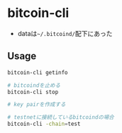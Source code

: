 # bitcoin-cli

* dataは`~/.bitcoind/`配下にあった

## Usage

```sh
bitcoin-cli getinfo

# bitcoindを止める
bitcoin-cli stop

# key pairを作成する

# testnetに接続しているbitcoindの場合
bitcoin-cli -chain=test
```